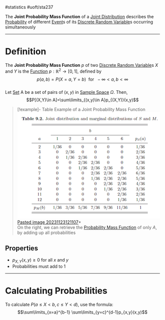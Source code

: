 #statistics #uoft/sta237 

The **Joint Probability Mass Function** of a [Joint Distribution](Joint%20Distribution.md) describes the [Probability](Probability.md) of different [Event](Event.md)s of its [Discrete Random Variable](Discrete%20Random%20Variable.md)s occurring simultaneously 

---
# Definition
The **Joint Probability Mass Function** $p$ of two [Discrete Random Variable](Discrete%20Random%20Variable.md)s $X$ and $Y$ is the  [Function](../../Mathematics/MAT235%20Notes/Function.md) $p:\mathbb{R}^{2}\rightarrow [0,1]$, defined by  $$p(a,b) = P(X=a, Y=b) \ \text{ for } \ -\infty<a,b <\infty$$  
Let [Set](../../Mathematics/MAT223%20Notes/Set.md) A be a set of pairs of $(x,y)$ in [Sample Space](Sample%20Space.md) $\Omega$. Then, $$P[(X,Y)\in A]=\sum\limits_{(x,y)\in A}p_{(X,Y)}(x,y)$$
> [!example]- Table Example of a Joint Probability Mass Function  
> ![Pasted image 20231123121107](Attachments/Pasted%20image%2020231123121107.png)  
> [Pasted image 20231123121107](Attachments/Pasted%20image%2020231123121107.png)*  
> On the right, we can retrieve the [Probability Mass Function](Probability%20Mass%20Function.md) of only $A$, by adding up all probabilities

## Properties
- $p_{X,Y}(x,y) \geq 0$ for all $x$ and $y$
- Probabilities must add to 1

---
# Calculating Probabilities
To calculate $P(a\leq X < b, c \leq Y < d)$, use the formula: $$\sum\limits_{x=a}^{b-1} \sum\limits_{y=c}^{d-1}p_{x,y}(x,y)$$
